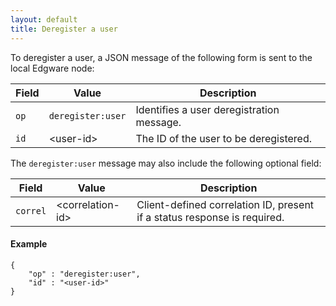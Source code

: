 ```yaml
---
layout: default
title: Deregister a user
---
```


To deregister a user, a JSON message of the following form is sent to the local Edgware node:

| Field  | Value             | Description |
| ------ | ----------------- | ----------- | 
| `op`   | `deregister:user` | Identifies a user deregistration message.
| `id`   | \<user-id>        | The ID of the user to be deregistered.

The `deregister:user` message may also include the following optional field:

| Field    | Value             | Description |
| -------- | ----------------- | ----------- | 
| `correl` | \<correlation-id> | Client-defined correlation ID, present if a status response is required. |

#### Example   

	{
		"op" : "deregister:user",
		"id" : "<user-id>"
	}
